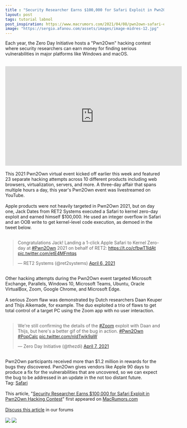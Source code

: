 ```yaml
---
title : "Security Researcher Earns $100,000 for Safari Exploit in Pwn2Own Hacking Contest"
layout: post
tags: tutorial labnol
post_inspiration: https://www.macrumors.com/2021/04/08/pwn2own-safari-exploit-demonstrated/
image: "https://sergio.afanou.com/assets/images/image-midres-12.jpg"
---
```


Each year, the Zero Day Initiative hosts a "Pwn2Own" hacking contest where security researchers can earn money for finding serious vulnerabilities in major platforms like Windows and macOS.
<br/>

<br/>
<div class="center-wrap"><iframe title="YouTube video player" src="https://www.youtube.com/embed/dA3aIMgRFY8" width="560" height="315" frameborder="0" allowfullscreen="allowfullscreen"></iframe></div>
<br/>
This 2021 Pwn2Own virtual event kicked off earlier this week and featured 23 separate hacking attempts across 10 different products including web browsers, virtualization, servers, and more. A three-day affair that spans multiple hours a day, this year's Pwn2Own event was livestreamed on YouTube.
<br/>

<br/>
Apple products were not heavily targeted in Pwn2Own 2021, but on day one, Jack Dates from RET2 Systems executed a Safari to kernel zero-day exploit and earned himself &#36;100,000. He used an integer overflow in Safari and an OOB write to get kernel-level code execution, as demoed in the tweet below.
<br/>

<br/>
<div class="center-wrap"><blockquote class="twitter-tweet"><p lang="en" dir="ltr">Congratulations Jack! Landing a 1-click Apple Safari to Kernel Zero-day at <a href="https://twitter.com/hashtag/Pwn2Own?src=hash&amp;ref_src=twsrc%5Etfw">#Pwn2Own</a> 2021 on behalf of RET2: <a href="https://t.co/cfbwT1IdAt">https://t.co/cfbwT1IdAt</a> <a href="https://t.co/etE4MFmtqs">pic.twitter.com/etE4MFmtqs</a></p>&mdash; RET2 Systems (@ret2systems) <a href="https://twitter.com/ret2systems/status/1379457891724328964?ref_src=twsrc%5Etfw">April 6, 2021</a></blockquote> <script async src="https://platform.twitter.com/widgets.js" charset="utf-8"></script></div>
<br/>
Other hacking attempts during the Pwn2Own event targeted Microsoft Exchange, Parallels, Windows 10, Microsoft Teams, Ubuntu, Oracle VirtualBox, Zoom, Google Chrome, and Microsoft Edge.
<br/>

<br/>
A serious Zoom flaw was demonstrated by Dutch researchers Daan Keuper and Thijs Alkemade, for example. The duo exploited a trio of flaws to get total control of a target PC using the Zoom app with no user interaction.
<br/>

<br/>
<div class="center-wrap"><blockquote class="twitter-tweet"><p lang="en" dir="ltr">We&#39;re still confirming the details of the <a href="https://twitter.com/hashtag/Zoom?src=hash&amp;ref_src=twsrc%5Etfw">#Zoom</a> exploit with Daan and Thijs, but here&#39;s a better gif of the bug in action. <a href="https://twitter.com/hashtag/Pwn2Own?src=hash&amp;ref_src=twsrc%5Etfw">#Pwn2Own</a> <a href="https://twitter.com/hashtag/PopCalc?src=hash&amp;ref_src=twsrc%5Etfw">#PopCalc</a> <a href="https://t.co/nIdTwik9aW">pic.twitter.com/nIdTwik9aW</a></p>&mdash; Zero Day Initiative (@thezdi) <a href="https://twitter.com/thezdi/status/1379855435730149378?ref_src=twsrc%5Etfw">April 7, 2021</a></blockquote> <script async src="https://platform.twitter.com/widgets.js" charset="utf-8"></script></div>
<br/>
Pwn2Own participants received more than &#36;1.2 million in rewards for the bugs they discovered. Pwn2Own gives vendors like Apple 90 days to produce a fix for the vulnerabilities that are uncovered, so we can expect the bug to be addressed in an update in the not too distant future.<div class="linkback">Tag: <a href="https://www.macrumors.com/guide/safari/">Safari</a></div><br/>This article, &quot;<a href="https://www.macrumors.com/2021/04/08/pwn2own-safari-exploit-demonstrated/">Security Researcher Earns &#36;100,000 for Safari Exploit in Pwn2Own Hacking Contest</a>&quot; first appeared on <a href="https://www.macrumors.com">MacRumors.com</a><br/><br/><a href="https://forums.macrumors.com/threads/security-researcher-earns-100-000-for-safari-exploit-in-pwn2own-hacking-contest.2291100/">Discuss this article</a> in our forums<br/><br/><div class="feedflare">
<a href="http://feeds.macrumors.com/~ff/MacRumors-All?a=iDCruzzDyPQ:kBZTvBiHasw:6W8y8wAjSf4"><img src="http://feeds.feedburner.com/~ff/MacRumors-All?d=6W8y8wAjSf4" border="0"></img></a> <a href="http://feeds.macrumors.com/~ff/MacRumors-All?a=iDCruzzDyPQ:kBZTvBiHasw:qj6IDK7rITs"><img src="http://feeds.feedburner.com/~ff/MacRumors-All?d=qj6IDK7rITs" border="0"></img></a>
</div><img src="http://feeds.feedburner.com/~r/MacRumors-All/~4/iDCruzzDyPQ" height="1" width="1" alt=""/>